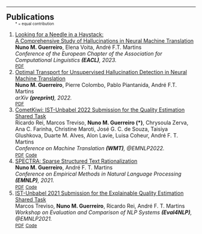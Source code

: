 <hr>
<h2 id="publications" style="margin: 2px 0px -15px;" border-top="1px solid #e6e6e6";>Publications</h2>

<div class="publications">
<ol class="bibliography">

<font size="1">* = equal contribution</font>

<li>
<div class="pub-row">
  <div class="col-sm-9" style="position: relative;width: 100%;">
    <div class="title"><a href="https://arxiv.org/abs/2208.05309">Looking for a Needle in a Haystack: <br /> A Comprehensive Study of Hallucinations in Neural Machine Translation
</a></div>
    <div class="author"><strong>Nuno M. Guerreiro</strong>, Elena Voita, André F.T. Martins</div>
    <div class="periodical"><em>Conference of the European Chapter of the Association for Computational Linguistics <strong>(EACL)</strong>, 2023.</em></div>
    <div class="links">
      <a href="https://arxiv.org/abs/2208.05309" class="btn btn-sm z-depth-0" role="button" target="_blank" style="font-size:12px;">PDF</a>
    </div>
  </div>
</div>
</li>

<li>
<div class="pub-row">
  <div class="col-sm-9" style="position: relative;width: 100%;">
    <div class="title"><a href="https://arxiv.org/abs/2212.09631">Optimal Transport for Unsupervised Hallucination Detection in Neural Machine Translation
</a></div>
    <div class="author"><strong>Nuno M. Guerreiro</strong>, Pierre Colombo, Pablo Piantanida, André F.T. Martins</div>
    <div class="periodical"><em>arXiv <strong>(preprint)</strong>, 2022.</em></div>
    <div class="links">
      <a href="https://arxiv.org/abs/2212.09631" class="btn btn-sm z-depth-0" role="button" target="_blank" style="font-size:12px;">PDF</a>
    </div>
  </div>
</div>
</li>

<li>
<div class="pub-row">
  <div class="col-sm-9" style="position: relative;width: 100%;">
    <div class="title"><a href="https://arxiv.org/abs/2209.06243">CometKiwi: IST-Unbabel 2022 Submission for the Quality Estimation Shared Task
</a></div>
    <div class="author">Ricardo Rei, Marcos Treviso, <strong>Nuno M. Guerreiro (*)</strong>, Chrysoula Zerva, Ana C. Farinha, Christine Maroti, José G. C. de Souza, Taisiya Glushkova, Duarte M. Alves, Alon Lavie, Luisa Coheur, André F. T. Martins
</div>
    <div class="periodical"><em>Conference on Machine Translation <strong>(WMT)</strong>, @EMNLP2022.</em></div>
    <div class="links">
      <a href="https://arxiv.org/abs/2209.06243" class="btn btn-sm z-depth-0" role="button" target="_blank" style="font-size:12px;">PDF</a>
       <a href="https://github.com/Unbabel/COMET" class="btn btn-sm z-depth-0" role="button" target="_blank" style="font-size:12px;">Code</a>
    </div>
  </div>
</div>
</li>

<li>
<div class="pub-row">
  <div class="col-sm-9" style="position: relative;width: 100%;">
    <div class="title"><a href="https://aclanthology.org/2021.emnlp-main.525.pdf">SPECTRA: Sparse Structured Text Rationalization
</a></div>
    <div class="author"><strong>Nuno M. Guerreiro</strong>, André F. T. Martins
</div>
    <div class="periodical"><em>Conference on Empirical Methods in Natural Language Processing <strong>(EMNLP)</strong>, 2021.</em></div>
    <div class="links">
      <a href="https://aclanthology.org/2021.emnlp-main.525.pdf" class="btn btn-sm z-depth-0" role="button" target="_blank" style="font-size:12px;">PDF</a>
       <a href="https://github.com/deep-spin/spectra-rationalization" class="btn btn-sm z-depth-0" role="button" target="_blank" style="font-size:12px;">Code</a>
    </div>
  </div>
</div>
</li>

<li>
<div class="pub-row">
  <div class="col-sm-9" style="position: relative;width: 100%;">
    <div class="title"><a href="https://aclanthology.org/2021.eval4nlp-1.14/">IST-Unbabel 2021 Submission for the Explainable Quality Estimation Shared Task
</a></div>
    <div class="author">Marcos Treviso, <strong>Nuno M. Guerreiro</strong>, Ricardo Rei, André F. T. Martins
</div>
    <div class="periodical"><em>Workshop on Evaluation and Comparison of NLP Systems <strong>(Eval4NLP)</strong>, @EMNLP2021.</em></div>
    <div class="links">
      <a href="https://aclanthology.org/2021.eval4nlp-1.14/" class="btn btn-sm z-depth-0" role="button" target="_blank" style="font-size:12px;">PDF</a>
       <a href="https://github.com/deep-spin/explainable_qe_shared_task/" class="btn btn-sm z-depth-0" role="button" target="_blank" style="font-size:12px;">Code</a>
    </div>
  </div>
</div>
</li>
  
<br>

</ol>
</div>